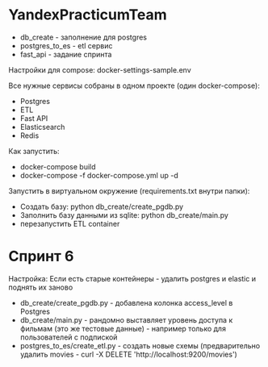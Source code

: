 # YandexPracticumTeam
- db_create - заполнение для postgres
- postgres_to_es - etl сервис
- fast_api - задание спринта


Настройки для compose: docker-settings-sample.env


Все нужные сервисы собраны в одном проекте (один docker-compose):
- Postgres
- ETL
- Fast API
- Elasticsearch
- Redis

Как запустить:
- docker-compose build
- docker-compose -f docker-compose.yml up -d

Запустить в виртуальном окружение (requirements.txt внутри папки):
- Создать базу: python db_create/create_pgdb.py
- Заполнить базу данными из sqlite: python db_create/main.py
- перезапустить ETL container

# Спринт 6
Настройка:
Если есть старые контейнеры - удалить postgres и elastic и поднять их заново
- db_create/create_pgdb.py - добавлена колонка access_level в Postgres
- db_create/main.py - рандомно выставляет уровень доступа к фильмам (это же тестовые данные) - например только для пользователей с подпиской
- postgres_to_es/create_etl.py - создать новые схемы (предварительно удалить movies - curl -X DELETE 'http://localhost:9200/movies')
